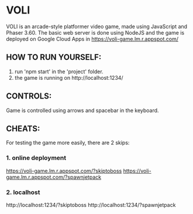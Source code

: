 # VOLI

VOLI is an arcade-style platformer video game, made using JavaScript and Phaser 3.60.
The basic web server is done using NodeJS and the game is deployed on Google Cloud Apps
in https://voli-game.lm.r.appspot.com/


## HOW TO RUN YOURSELF:
1. run 'npm start' in the 'project' folder.
2. the game is running on http://localhost:1234/

## CONTROLS:
Game is controlled using arrows and spacebar in the keyboard.

## CHEATS:
For testing the game more easily, there are 2 skips:
### 1. online deployment
https://voli-game.lm.r.appspot.com/?skiptoboss
https://voli-game.lm.r.appspot.com/?spawnjetpack

### 2. localhost
http://localhost:1234/?skiptoboss
http://localhost:1234/?spawnjetpack
